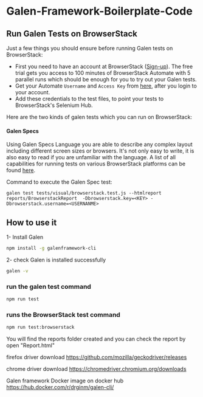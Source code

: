 # Galen-Framework-Boilerplate-Code

## Run Galen Tests on BrowserStack

Just a few things you should ensure before running Galen tests on BrowserStack:

- First you need to have an account at BrowserStack ([Sign-up](https://www.browserstack.com/users/sign_in)). The free trial gets you access to 100 minutes of BrowserStack Automate with 5 parallel runs which should be enough for you to try out your Galen tests.
- Get your Automate `Username` and `Access Key` from [here](https://www.browserstack.com/accounts/automate), after you login to your account.
- Add these credentials to the test files, to point your tests to BrowserStack's Selenium Hub.

Here are the two kinds of galen tests which you can run on BrowserStack:

#### Galen Specs

Using Galen Specs Language you are able to describe any complex layout including different screen sizes or browsers. It's not only easy to write, it is also easy to read if you are unfamiliar with the language. A list of all capabilities for running tests on various BrowserStack platforms can be found [here](https://www.browserstack.com/automate/capabilities).

Command to execute the Galen Spec test:

```
galen test tests/visual/browserstack.test.js --htmlreport reports/BrowserstackReport  -Dbrowserstack.key=<KEY> -Dbrowserstack.username=<USERNANME>
```

## How to use it

1- Install Galen

```sh
npm install -g galenframework-cli
```

2- check Galen is installed successfully

```sh
galen -v
```

### run the galen test command

```sh
npm run test
```

### runs the BrowserStack test command

```sh
npm run test:browserstack
```

You will find the reports folder created and you can check the report by open "Report.html"

firefox driver download
https://github.com/mozilla/geckodriver/releases

chrome driver download
https://chromedriver.chromium.org/downloads

Galen framework Docker image on docker hub
https://hub.docker.com/r/drginm/galen-cli/